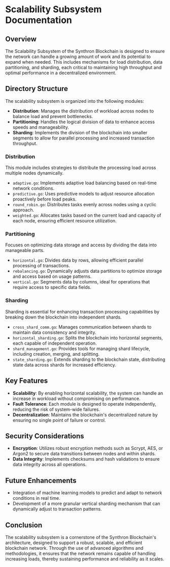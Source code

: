 # Scalability Subsystem Documentation

## Overview

The Scalability Subsystem of the Synthron Blockchain is designed to ensure the network can handle a growing amount of work and its potential to expand when needed. This includes mechanisms for load distribution, data partitioning, and sharding, each critical to maintaining high throughput and optimal performance in a decentralized environment.

## Directory Structure

The scalability subsystem is organized into the following modules:

- **Distribution**: Manages the distribution of workload across nodes to balance load and prevent bottlenecks.
- **Partitioning**: Handles the logical division of data to enhance access speeds and manageability.
- **Sharding**: Implements the division of the blockchain into smaller segments to allow for parallel processing and increased transaction throughput.

### Distribution

This module includes strategies to distribute the processing load across multiple nodes dynamically.

- `adaptive.go`: Implements adaptive load balancing based on real-time network conditions.
- `predictive.go`: Uses predictive models to adjust resource allocation proactively before load peaks.
- `round_robin.go`: Distributes tasks evenly across nodes using a cyclic approach.
- `weighted.go`: Allocates tasks based on the current load and capacity of each node, ensuring efficient resource utilization.

### Partitioning

Focuses on optimizing data storage and access by dividing the data into manageable parts.

- `horizontal.go`: Divides data by rows, allowing efficient parallel processing of transactions.
- `rebalancing.go`: Dynamically adjusts data partitions to optimize storage and access based on usage patterns.
- `vertical.go`: Segments data by columns, ideal for operations that require access to specific data fields.

### Sharding

Sharding is essential for enhancing transaction processing capabilities by breaking down the blockchain into independent shards.

- `cross_shard_comm.go`: Manages communication between shards to maintain data consistency and integrity.
- `horizontal_sharding.go`: Splits the blockchain into horizontal segments, each capable of independent operation.
- `shard_management.go`: Provides tools for managing shard lifecycle, including creation, merging, and splitting.
- `state_sharding.go`: Extends sharding to the blockchain state, distributing state data across shards for increased efficiency.

## Key Features

- **Scalability**: By enabling horizontal scalability, the system can handle an increase in workload without compromising on performance.
- **Fault Tolerance**: Each module is designed to operate independently, reducing the risk of system-wide failures.
- **Decentralization**: Maintains the blockchain's decentralized nature by ensuring no single point of failure or control.

## Security Considerations

- **Encryption**: Utilizes robust encryption methods such as Scrypt, AES, or Argon2 to secure data transitions between nodes and within shards.
- **Data Integrity**: Implements checksums and hash validations to ensure data integrity across all operations.

## Future Enhancements

- Integration of machine learning models to predict and adapt to network conditions in real time.
- Development of a more granular vertical sharding mechanism that can dynamically adjust to transaction patterns.

## Conclusion

The scalability subsystem is a cornerstone of the Synthron Blockchain's architecture, designed to support a robust, scalable, and efficient blockchain network. Through the use of advanced algorithms and methodologies, it ensures that the network remains capable of handling increasing loads, thereby sustaining performance and reliability as it scales.

